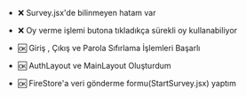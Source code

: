 - ❌ Survey.jsx'de bilinmeyen hatam var 
- ❌ Oy verme işlemi butona tıkladıkça sürekli oy kullanabiliyor

- 🆗 Giriş , Çıkış ve Parola Sıfırlama İşlemleri Başarlı
- 🆗 AuthLayout ve MainLayout Oluşturdum
- 🆗 FireStore'a veri gönderme formu(StartSurvey.jsx) yaptım



